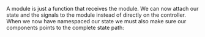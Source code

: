 A module is just a function that receives the module. We can now attach our state and the signals to the module instead of directly on the controller. When we now have namespaced our state we must also make sure our components points to the complete state path:
